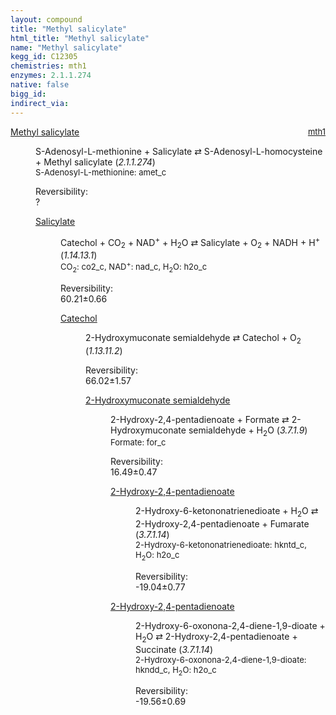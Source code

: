 ```yaml
---
layout: compound
title: "Methyl salicylate"
html_title: "Methyl salicylate"
name: "Methyl salicylate"
kegg_id: C12305
chemistries: mth1
enzymes: 2.1.1.274
native: false
bigg_id: 
indirect_via: 
---
```

<dl><dt class='rs-product'><a href='/compounds/C12305' class='link-dark' data-bs-toggle='tooltip' data-bs-html='true' data-bs-title='KEGG: C12305'>Methyl salicylate</a><span style='float: right; max-width: 40%'><a href='/chemistries/mth1' class='link-dark opacity-50' style='font-size: small; word-wrap: anywhere;'>mth1</a></span></dt><dd><p>S-Adenosyl-L-methionine + Salicylate &#8644; S-Adenosyl-L-homocysteine + Methyl salicylate (<i>2.1.1.274</i>)<br /><span style='font-size: small;'><span data-bs-toggle='tooltip' data-bs-html='true' data-bs-title='KEGG: C00019'>S-Adenosyl-L-methionine</span>: amet_c</span><br /><div class="reversibility_info">Reversibility: <div class="progress"><div class="progress-bar bg-light" role="progressbar" style="width: 100%" aria-valuenow="0" aria-valuemin="0" aria-valuemax="100"></div></div><span>?</span><div class="progress"><div class="progress-bar bg-light" role="progressbar" style="width: 100%" aria-valuenow="0" aria-valuemin="0" aria-valuemax="10"></div></div></div></p><dl><dt><a href='/compounds/C00805' class='link-dark' data-bs-toggle='tooltip' data-bs-html='true' data-bs-title='KEGG: C00805'>Salicylate</a><span style='float: right; max-width: 40%'><a href='/chemistries/None' class='link-dark opacity-50' style='font-size: small; word-wrap: anywhere;'></a></span></dt><dd><p>Catechol + CO<sub>2</sub> + NAD<sup>+</sup> + H<sub>2</sub>O &#8644; Salicylate + O<sub>2</sub> + NADH + H<sup>+</sup> (<i>1.14.13.1</i>)<br /><span style='font-size: small;'><span data-bs-toggle='tooltip' data-bs-html='true' data-bs-title='KEGG: C00011'>CO<sub>2</sub></span>: co2_c, <span data-bs-toggle='tooltip' data-bs-html='true' data-bs-title='KEGG: C00003'>NAD<sup>+</sup></span>: nad_c, <span data-bs-toggle='tooltip' data-bs-html='true' data-bs-title='KEGG: C00001'>H<sub>2</sub>O</span>: h2o_c</span><br /><div class="reversibility_info">Reversibility: <div class="progress"><div class="progress-bar bg-success" role="progressbar" style="width: 0%" aria-valuenow="0" aria-valuemin="0" aria-valuemax="100"></div></div><span>60.21&plusmn;0.66</span><div class="progress"><div class="progress-bar bg-danger" role="progressbar" style="width: 602.13%" aria-valuenow="60.212583534251685" aria-valuemin="0" aria-valuemax="10"></div></div></div></p><dl><dt><a href='/compounds/C00090' class='link-dark' data-bs-toggle='tooltip' data-bs-html='true' data-bs-title='KEGG: C00090'>Catechol</a><span style='float: right; max-width: 40%'><a href='/chemistries/None' class='link-dark opacity-50' style='font-size: small; word-wrap: anywhere;'></a></span></dt><dd><p>2-Hydroxymuconate semialdehyde &#8644; Catechol + O<sub>2</sub> (<i>1.13.11.2</i>)<br /><div class="reversibility_info">Reversibility: <div class="progress"><div class="progress-bar bg-success" role="progressbar" style="width: 0%" aria-valuenow="0" aria-valuemin="0" aria-valuemax="100"></div></div><span>66.02&plusmn;1.57</span><div class="progress"><div class="progress-bar bg-danger" role="progressbar" style="width: 660.19%" aria-valuenow="66.01875657391848" aria-valuemin="0" aria-valuemax="10"></div></div></div></p><dl><dt><a href='/compounds/C00682' class='link-dark' data-bs-toggle='tooltip' data-bs-html='true' data-bs-title='KEGG: C00682'>2-Hydroxymuconate semialdehyde</a><span style='float: right; max-width: 40%'><a href='/chemistries/None' class='link-dark opacity-50' style='font-size: small; word-wrap: anywhere;'></a></span></dt><dd><p>2-Hydroxy-2,4-pentadienoate + Formate &#8644; 2-Hydroxymuconate semialdehyde + H<sub>2</sub>O (<i>3.7.1.9</i>)<br /><span style='font-size: small;'><span data-bs-toggle='tooltip' data-bs-html='true' data-bs-title='KEGG: C00058'>Formate</span>: for_c</span><br /><div class="reversibility_info">Reversibility: <div class="progress"><div class="progress-bar bg-success" role="progressbar" style="width: 0%" aria-valuenow="0" aria-valuemin="0" aria-valuemax="100"></div></div><span>16.49&plusmn;0.47</span><div class="progress"><div class="progress-bar bg-danger" role="progressbar" style="width: 164.86%" aria-valuenow="16.486340759092958" aria-valuemin="0" aria-valuemax="10"></div></div></div></p><dl><dt><a href='/compounds/C00596' class='link-dark' data-bs-toggle='tooltip' data-bs-html='true' data-bs-title='KEGG: C00596'>2-Hydroxy-2,4-pentadienoate</a><span style='float: right; max-width: 40%'><a href='/chemistries/None' class='link-dark opacity-50' style='font-size: small; word-wrap: anywhere;'></a></span></dt><dd><p>2-Hydroxy-6-ketononatrienedioate + H<sub>2</sub>O &#8644; 2-Hydroxy-2,4-pentadienoate + Fumarate (<i>3.7.1.14</i>)<br /><span style='font-size: small;'><span data-bs-toggle='tooltip' data-bs-html='true' data-bs-title='KEGG: C12624'>2-Hydroxy-6-ketononatrienedioate</span>: hkntd_c, <span data-bs-toggle='tooltip' data-bs-html='true' data-bs-title='KEGG: C00001'>H<sub>2</sub>O</span>: h2o_c</span><br /><div class="reversibility_info">Reversibility: <div class="progress" style="flex-direction: row-reverse;"><div class="progress-bar bg-success" role="progressbar" style="width: 190.40%" aria-valuenow="-19.040039565397663" aria-valuemin="0" aria-valuemax="10"></div></div><span>-19.04&plusmn;0.77</span><div class="progress"><div class="progress-bar bg-danger" role="progressbar" style="width: 0%" aria-valuenow="-19.040039565397663" aria-valuemin="0" aria-valuemax="10"></div></div></div></p><dl></dl></dd><dt><a href='/compounds/C00596' class='link-dark' data-bs-toggle='tooltip' data-bs-html='true' data-bs-title='KEGG: C00596'>2-Hydroxy-2,4-pentadienoate</a><span style='float: right; max-width: 40%'><a href='/chemistries/None' class='link-dark opacity-50' style='font-size: small; word-wrap: anywhere;'></a></span></dt><dd><p>2-Hydroxy-6-oxonona-2,4-diene-1,9-dioate + H<sub>2</sub>O &#8644; 2-Hydroxy-2,4-pentadienoate + Succinate (<i>3.7.1.14</i>)<br /><span style='font-size: small;'><span data-bs-toggle='tooltip' data-bs-html='true' data-bs-title='KEGG: C04479'>2-Hydroxy-6-oxonona-2,4-diene-1,9-dioate</span>: hkndd_c, <span data-bs-toggle='tooltip' data-bs-html='true' data-bs-title='KEGG: C00001'>H<sub>2</sub>O</span>: h2o_c</span><br /><div class="reversibility_info">Reversibility: <div class="progress" style="flex-direction: row-reverse;"><div class="progress-bar bg-success" role="progressbar" style="width: 195.63%" aria-valuenow="-19.563212929870005" aria-valuemin="0" aria-valuemax="10"></div></div><span>-19.56&plusmn;0.69</span><div class="progress"><div class="progress-bar bg-danger" role="progressbar" style="width: 0%" aria-valuenow="-19.563212929870005" aria-valuemin="0" aria-valuemax="10"></div></div></div></p><dl></dl></dd></dl></dd></dl></dd></dl></dd></dl></dd></dl>
